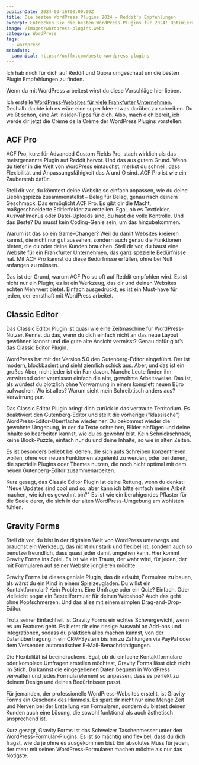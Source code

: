 ```yaml
---
publishDate: 2024-03-16T00:00:00Z
title: Die besten WordPress Plugins 2024 - Reddit's Empfehlungen
excerpt: Entdecken Sie die besten WordPress-Plugins für 2024! Optimieren Sie Ihre Website mit Top-Empfehlungen für Sicherheit, SEO, Gestaltung und mehr. Steigern Sie jetzt Ihre Online-Präsenz!
image: /images/wordpress-plugins.webp
category: WordPress
tags:
  - wordpress
metadata:
  canonical: https://uxffm.com/beste-wordpress-plugins
---
```


Ich hab mich für dich auf Reddit und Quora umgeschaut um die besten Plugin Empfehlungen zu finden. 

Wenn du mit WordPress arbeitest wirst du diese Vorschläge hier lieben. 

Ich erstelle <a href="/service/wordpress-frankfurt">WordPress-Websites für viele Frankfurter Unternehmen</a>. Deshalb dachte ich es wäre eine super Idee etwas darüber zu schreiben. Du weißt schon, eine Art Insider-Tipps für dich. Also, mach dich bereit, ich werde dir jetzt die Crème de la Crème der WordPress Plugins vorstellen. 

## ACF Pro

ACF Pro, kurz für Advanced Custom Fields Pro, stach wirklich als das meistgenannte Plugin auf Reddit hervor. Und das aus gutem Grund. Wenn du tiefer in die Welt von WordPress eintauchst, merkst du schnell, dass Flexibilität und Anpassungsfähigkeit das A und O sind. ACF Pro ist wie ein Zauberstab dafür.

Stell dir vor, du könntest deine Website so einfach anpassen, wie du deine Lieblingspizza zusammenstellst – Belag für Belag, genau nach deinem Geschmack. Das ermöglicht ACF Pro. Es gibt dir die Macht, maßgeschneiderte Editierfelder zu erstellen. Egal, ob es Textfelder, Auswahlmenüs oder Datei-Uploads sind, du hast die volle Kontrolle. Und das Beste? Du musst kein Coding-Genie sein, um das hinzubekommen.

Warum ist das so ein Game-Changer? Weil du damit Websites kreieren kannst, die nicht nur gut aussehen, sondern auch genau die Funktionen bieten, die du oder deine Kunden brauchen. Stell dir vor, du baust eine Website für ein Frankfurter Unternehmen, das ganz spezielle Bedürfnisse hat. Mit ACF Pro kannst du diese Bedürfnisse erfüllen, ohne bei Null anfangen zu müssen.

Das ist der Grund, warum ACF Pro so oft auf Reddit empfohlen wird. Es ist nicht nur ein Plugin; es ist ein Werkzeug, das dir und deinen Websites echten Mehrwert bietet. Einfach ausgedrückt, es ist ein Must-have für jeden, der ernsthaft mit WordPress arbeitet.

## Classic Editor

Das Classic Editor Plugin ist quasi wie eine Zeitmaschine für WordPress-Nutzer. Kennst du das, wenn du dich einfach nicht an das neue Layout gewöhnen kannst und die gute alte Ansicht vermisst? Genau dafür gibt’s das Classic Editor Plugin.

WordPress hat mit der Version 5.0 den Gutenberg-Editor eingeführt. Der ist modern, blockbasiert und sieht ziemlich schick aus. Aber, und das ist ein großes Aber, nicht jeder ist ein Fan davon. Manche Leute finden ihn verwirrend oder vermissen einfach die alte, gewohnte Arbeitsweise. Das ist, als würdest du plötzlich ohne Vorwarnung in einem komplett neuen Büro aufwachen. Wo ist alles? Warum sieht mein Schreibtisch anders aus? Verwirrung pur.

Das Classic Editor Plugin bringt dich zurück in das vertraute Territorium. Es deaktiviert den Gutenberg-Editor und stellt die vorherige ("klassische") WordPress-Editor-Oberfläche wieder her. Du bekommst wieder die gewohnte Umgebung, in der du Texte schreiben, Bilder einfügen und deine Inhalte so bearbeiten kannst, wie du es gewohnt bist. Kein Schnickschnack, keine Block-Puzzle, einfach nur du und deine Inhalte, so wie in alten Zeiten.

Es ist besonders beliebt bei denen, die sich aufs Schreiben konzentrieren wollen, ohne von neuen Funktionen abgelenkt zu werden, oder bei denen, die spezielle Plugins oder Themes nutzen, die noch nicht optimal mit dem neuen Gutenberg-Editor zusammenarbeiten.

Kurz gesagt, das Classic Editor Plugin ist deine Rettung, wenn du denkst: "Neue Updates sind cool und so, aber kann ich bitte einfach meine Arbeit machen, wie ich es gewohnt bin?" Es ist wie ein beruhigendes Pflaster für die Seele derer, die sich in der alten WordPress-Umgebung am wohlsten fühlen.

## Gravity Forms

Stell dir vor, du bist in der digitalen Welt von WordPress unterwegs und brauchst ein Werkzeug, das nicht nur stark und flexibel ist, sondern auch so benutzerfreundlich, dass quasi jeder damit umgehen kann. Hier kommt Gravity Forms ins Spiel. Es ist wie ein Traum, der wahr wird, für jeden, der mit Formularen auf seiner Website jonglieren möchte.

Gravity Forms ist dieses geniale Plugin, das dir erlaubt, Formulare zu bauen, als wärst du ein Kind in einem Spielzeugladen. Du willst ein Kontaktformular? Kein Problem. Eine Umfrage oder ein Quiz? Einfach. Oder vielleicht sogar ein Bestellformular für deinen Webshop? Auch das geht ohne Kopfschmerzen. Und das alles mit einem simplen Drag-and-Drop-Editor.

Trotz seiner Einfachheit ist Gravity Forms ein echtes Schwergewicht, wenn es um Features geht. Es bietet dir eine riesige Auswahl an Add-ons und Integrationen, sodass du praktisch alles machen kannst, von der Datenübertragung in ein CRM-System bis hin zu Zahlungen via PayPal oder dem Versenden automatischer E-Mail-Benachrichtigungen.

Die Flexibilität ist beeindruckend. Egal, ob du einfache Kontaktformulare oder komplexe Umfragen erstellen möchtest, Gravity Forms lässt dich nicht im Stich. Du kannst die eingegebenen Daten bequem in WordPress verwalten und jedes Formularelement so anpassen, dass es perfekt zu deinem Design und deinen Bedürfnissen passt.

Für jemanden, der professionelle WordPress-Websites erstellt, ist Gravity Forms ein Geschenk des Himmels. Es spart dir nicht nur eine Menge Zeit und Nerven bei der Erstellung von Formularen, sondern du bietest deinen Kunden auch eine Lösung, die sowohl funktional als auch ästhetisch ansprechend ist.

Kurz gesagt, Gravity Forms ist das Schweizer Taschenmesser unter den WordPress-Formular-Plugins. Es ist so mächtig und flexibel, dass du dich fragst, wie du je ohne es ausgekommen bist. Ein absolutes Muss für jeden, der mehr mit seinen WordPress-Formularen machen möchte als nur das Nötigste.
